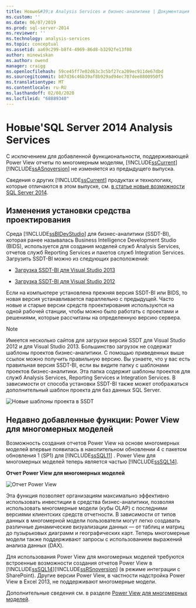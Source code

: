 ```yaml
---
title: Новые&#39;в Analysis Services и бизнес-аналитике | Документация Майкрософт
ms.custom: ''
ms.date: 06/07/2019
ms.prod: sql-server-2014
ms.reviewer: ''
ms.technology: analysis-services
ms.topic: conceptual
ms.assetid: aa69c299-b8f4-4969-86d8-b3292fe13f08
author: minewiskan
ms.author: owend
manager: craigg
ms.openlocfilehash: 59ce45ff7e02d63c3c5bf27ca209ec911de67dbd
ms.sourcegitcommit: b87d36c46b39af8b929ad94ec707dee8800950f5
ms.translationtype: MT
ms.contentlocale: ru-RU
ms.lasthandoff: 02/08/2020
ms.locfileid: "68889340"
---
```

# <a name="what39s-new-in-sql-server-2014-analysis-services"></a>Новые&#39;SQL Server 2014 Analysis Services
  С исключением для добавленной функциональности, поддерживающей Power View отчеты по многомерным моделям, [!INCLUDE[ssCurrent](../includes/sscurrent-md.md)] [!INCLUDE[ssASnoversion](../includes/ssasnoversion-md.md)] не изменяется из предыдущего выпуска.  
  
 Сведения о других [!INCLUDE[ssCurrent](../includes/sscurrent-md.md)] продуктах и технологиях, которые отличаются в этом выпуске, см. [в статье новые возможности SQL Server 2014](../sql-server/what-s-new-in-sql-server-2016.md).  
  
## <a name="updates-to-design-tool-installation"></a>Изменения установки средства проектирования  
 Среда [!INCLUDE[ssBIDevStudio](../includes/ssbidevstudio-md.md)] для бизнес-аналитики (SSDT-BI), которая ранее называлась Business Intelligence Development Studio (BIDS), используется для создания моделей служб Analysis Services, отчетов служб Reporting Services и пакетов служб Integration Services. Загрузить SSDT-BI можно из следующих расположений:  
  
-   [Загрузка SSDT-BI для Visual Studio 2013](https://go.microsoft.com/fwlink/p/?LinkId=396526)  
  
-   [Загрузка SSDT-BI для Visual Studio 2012](https://go.microsoft.com/fwlink/p/?LinkID=273673)  
  
 Если на компьютере установлена прежняя версия SSDT-BI или BIDS, то новая версия устанавливается параллельно с предыдущей. Часто новые и старые версии средств проектирования используются на одной рабочей станции, чтобы можно было работать с проектами и решениями, которые рассчитаны на определенную версию сервера.  
  
> [!NOTE]  
>  Имеется несколько сайтов для загрузки версий SSDT для Visual Studio 2012 и для Visual Studio 2013. Большинство загрузок не содержат шаблоны проектов бизнес-аналитики. С помощью приведенных выше ссылок можно получить правильную версию. Вы узнаете, что у вас есть правильная версия SSDT-BI, если вы видите папку с шаблонами проектов бизнес-аналитики. Эта папка содержит шаблоны проектов для служб Analysis Services, Reporting Services и Integration Services. В зависимости от способа установки SSDT-BI также может отображаться дополнительный шаблон проекта для баз данных SQL Server.  
  
 ![Новые шаблоны проекта в SSDT](media/ssdt-biprojects.png "Новые шаблоны проекта в SSDT")  
  
## <a name="features-recently-added-power-view-for-multidimensional-models"></a>Недавно добавленные функции: Power View для многомерных моделей  
 Возможность создания отчетов Power View на основе многомерных моделей впервые появилась в накопительном обновлении 4 с пакетом обновления 1 (SP1) для [!INCLUDE[ssSQL11](../includes/sssql11-md.md)] . Power View для многомерных моделей теперь является частью [!INCLUDE[ssSQL14](../includes/sssql14-md.md)].  
  
 **Отчет Power View для многомерных моделей**  
  
 ![Отчет Power View](media/powerviewreport-wn.gif "Отчет Power View")  
  
 Эта функция позволяет организациям максимально эффективно использовать инвестиции в средства бизнес-аналитики, позволяя использовать многомерные модели (кубы OLAP) с последними версиями клиентских средств отчетности. В зависимости от типов данных в многомерной модели пользователи могут легко создавать различные динамические визуализации данных — от таблиц и матриц до пузырьковых диаграмм и географических карт. Теперь многомерные модели также поддерживают запросы с использованием выражений анализа данных (DAX).  
  
 Для использования Power View для многомерных моделей требуются встроенные возможности создания отчетов Power View в [!INCLUDE[ssSQL14](../includes/sssql14-md.md)][!INCLUDE[ssRSnoversion](../includes/ssrsnoversion-md.md)] (в режиме интеграции с SharePoint). Другие версии Power View, в частности надстройка Power View в Excel 2013, не поддерживают многомерные модели.  
  
 Дополнительные сведения см. в разделе [Power View для многомерных моделей](https://msdn.microsoft.com/library/dn140246.aspx).  
  
  
